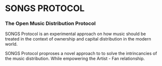 # SONGS PROTOCOL
### The Open Music Distribution Protocol

SONGS Protocol is an experimental approach on how music should be treated in the context of ownership and capital distribution in the modern world.

SONGS Protocol proproses a novel approach to to solve the intrincancies of the music distribution. While empowering the Artist - Fan relationship.
